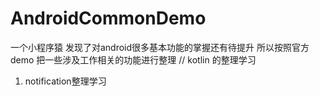 # AndroidCommonDemo
一个小程序猿  发现了对android很多基本功能的掌握还有待提升  所以按照官方demo  把一些涉及工作相关的功能进行整理
// kotlin 的整理学习
1. notification整理学习  
